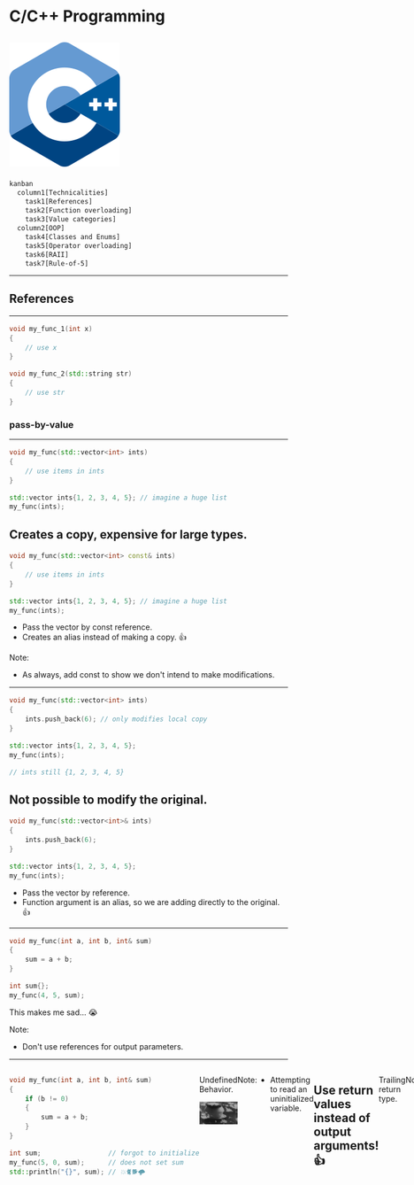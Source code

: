 # C/C++ Programming
![iso_cpp_logo](./assets/iso_cpp_logo.png)
---
```mermaid
kanban
  column1[Technicalities]
    task1[References]
    task2[Function overloading]
    task3[Value categories]
  column2[OOP]
    task4[Classes and Enums]
    task5[Operator overloading]
    task6[RAII]
    task7[Rule-of-5]
```
---
## References
---
```c++
void my_func_1(int x)
{
    // use x
}
```
```c++
void my_func_2(std::string str)
{
    // use str
}
```
### pass-by-value
---
```c++
void my_func(std::vector<int> ints)
{
    // use items in ints
}
```
```c++
std::vector ints{1, 2, 3, 4, 5}; // imagine a huge list
my_func(ints);
```
Creates a copy, expensive for large types.
---
```c++
void my_func(std::vector<int> const& ints)
{
    // use items in ints
}
```
```c++
std::vector ints{1, 2, 3, 4, 5}; // imagine a huge list
my_func(ints);
```
* Pass the vector by const reference.
* Creates an alias instead of making a copy. 👍

Note:
* As always, add const to show we don't intend to make modifications.
---
```c++
void my_func(std::vector<int> ints)
{
    ints.push_back(6); // only modifies local copy
}
```
```c++
std::vector ints{1, 2, 3, 4, 5};
my_func(ints);
```
```c++
// ints still {1, 2, 3, 4, 5}
```
Not possible to modify the original.
---
```c++
void my_func(std::vector<int>& ints)
{
    ints.push_back(6);
}
```
```c++
std::vector ints{1, 2, 3, 4, 5};
my_func(ints);
```
* Pass the vector by reference.
* Function argument is an alias, so we are adding directly to the original. 👍
---
```c++
void my_func(int a, int b, int& sum)
{
    sum = a + b;
}
```
```c++
int sum{};
my_func(4, 5, sum);
```
This makes me sad... 😭

Note:
* Don't use references for output parameters.
---
<div style="display: flex; justify-content: space-evenly;">
<div>

```c++
void my_func(int a, int b, int& sum)
{
    if (b != 0)
    {
        sum = a + b;
    }
}
```
```c++
int sum;                 // forgot to initialize
my_func(5, 0, sum);      // does not set sum
std::println("{}", sum); // 💥🐈🐕🌩
```

</div>
<div>

Undefined Behavior.

![nuke animation](./assets/nuke.gif)

</div>

Note:
* Attempting to read an uninitialized variable.
---
```c++
int my_func(int a, int b)
{
    if (b != 0)
    {
        return a + b;
    }
    return 0; // I have to return something here
}
```
```c++
auto sum = my_func(4, 5);
```
Use return values instead of output arguments! 👍
---
```c++
auto my_func(int a, int b) -> int
{
    if (b != 0)
    {
        return a + b;
    }
    return 0;
}
```
Trailing return type.

Note:
* Since C++11 it is allowed to write the return type at the end.
* Syntax: auto func() -> return_type
* Useful in metaprogramming when return type depends on function arguments.
---
```c++
std::unordered_map dict{
    {"word 1": "explanation of word 1"},
    {"word 2": "explanation of word 2"}
};

for (auto const& [word, explanation] : dict)
{
    // ...
}
```
References are not restricted to function arguments.

Note:
* We've already used references in for loops.
---
```c++ []
int a{5};           // define an integer a with value 5
int& b{a};          // b is an alias for a
b = 15;             // a is updated to the value 15
int const& c{b};    // c is a read-only alias for b (and a)
c = 30;             // not allowed, can't write to c
```
References can be used anywhere.
---
### Best practices
---
* Use pass-by-value to pass very small objects.
* Use pass-by-const-reference to pass large objects you don't need to modify. <!-- .element: class="fragment" data-fragment-index="1" -->
* Return a result rather than modifying an object through a reference argument. <!-- .element: class="fragment" data-fragment-index="2" -->
* Use pass-by-reference only when you have to. <!-- .element: class="fragment" data-fragment-index="3" -->
---
```c++
void read_func(std::span<int const> readonly_array);
void modify_func(std::span<int> writable_array)
```
```c++
std::array my_array{1, 2, 3, 4, 5};
read_func(my_aray);
modify_func(my_array);
```
Remember to use std::span for arrays.
---
## Function overloading
---
C++ allows multiple functions to have the same name as long as they have different arguments.

Note:
* Function overloading is based on the function name and the type or number of its arguments.
* The return type alone does not distinguish overloaded functions!
---
```c++
void print(int a) { std::println("{}", a); }
void print(int a, int b) { std::println("{} {}", a, b); }
void print(double a) { std::println("{}", a); }
void print(std::string const& a) { std::println("{}", a); }
```
---
```c++
int add(int a, int b) { return a + b; }
```
```c++
double add(double a, double b) { return a + b; } // OK
```
```c++
double add(int a, int b) { return a + b; } // error
```
---
### Which candidate function to call?

Note:
* <https://en.cppreference.com/w/cpp/language/overload_resolution>
---
```c++
void print(int a) { std::println("{}", a); }
void print(std::string const& a) { std::println("{}", a); }
```
```c++
print(5);
```
Exact match, easy.
---
```c++
void print(int a) { std::println("{}", a); }
void print(std::string const& a) { std::println("{}", a); }
```
```c++
print('a');
```
No exact match found. Char is promoted to int.

Note:
* Widening conversion.
---
```c++
void print(int a) { std::println("{}", a); }
void print(std::string const& a) { std::println("{}", a); }
```
```c++
print(3.5);
```
No exact match found. Narrowing conversion from double to int. Compiler may warn.
---
```c++
void print(int a) { std::println("{}", a); }
void print(std::string const& a) { std::println("{}", a); }
```
```c++
print("Hello!");
```
No exact match found. Implicit conversion from string literal to std::string.

Note:
* std::string has an implicit constructor that takes a string literal.
* This constructor is used.
---
![quiz image](./assets/quiz.png)
### function overloading
---
```c++
void my_func(int a)    { std::println("f1"); }
void my_func(double a) { std::println("f2"); }
```
```c++
my_func("test");
```
What will the program print?
<div style="display: flex; justify-content: space-evenly;">
    <div class="fragment semi-fade-out shrink" data-fragment-index="1">a) f1</div>
    <div class="fragment semi-fade-out shrink" data-fragment-index="1">b) f2</div>
    <div class="fragment highlight-current-blue grow" data-fragment-index="1">c) error</div>
</div>

Note:
* No conversion from a string literal to either an int or a double.
* No viable functions found.
---
```c++
void my_func(int a)            { std::println("f1"); }
void my_func(int a, int b = 0) { std::println("f2"); }
```
```c++
my_func(5, 6);
```
What will the program print?
<div style="display: flex; justify-content: space-evenly;">
    <div class="fragment semi-fade-out shrink" data-fragment-index="1">a) f1</div>
    <div class="fragment highlight-current-blue grow" data-fragment-index="1">b) f2</div>
    <div class="fragment semi-fade-out shrink" data-fragment-index="1">c) error</div>
</div>

Note:
* Exact match found.
---
```c++
void my_func(int a)            { std::println("f1"); }
void my_func(int a, int b = 0) { std::println("f2"); }
```
```c++
my_func(5.6);
```
What will the program print?
<div style="display: flex; justify-content: space-evenly;">
    <div class="fragment semi-fade-out shrink" data-fragment-index="1">a) f1</div>
    <div class="fragment semi-fade-out shrink" data-fragment-index="1">b) f2</div>
    <div class="fragment highlight-current-blue grow" data-fragment-index="1">c) error</div>
</div>

Note:
* Call to my_func is ambiguous.
* Both functions are viable candidates.
---
```c++
void my_func(std::string& a)       { std::println("f1"); }
void my_func(std::string const& a) { std::println("f2"); }
```
```c++
my_func("test");
```
What will the program print?
<div style="display: flex; justify-content: space-evenly;">
    <div class="fragment semi-fade-out shrink" data-fragment-index="1">a) f1</div>
    <div class="fragment highlight-current-blue grow" data-fragment-index="1">b) f2</div>
    <div class="fragment semi-fade-out shrink" data-fragment-index="1">c) error</div>
</div>

Note:
* String literal promoted to std::string. Literal cannot be modified, so const.
---
```c++
void my_func(std::string& a)       { std::println("f1"); }
void my_func(std::string const& a) { std::println("f2"); }
```
```c++
std::string str{"test"};
my_func(str);
```
What will the program print?
<div style="display: flex; justify-content: space-evenly;">
    <div class="fragment highlight-current-blue grow" data-fragment-index="1">a) f1</div>
    <div class="fragment semi-fade-out shrink" data-fragment-index="1">b) f2</div>
    <div class="fragment semi-fade-out shrink" data-fragment-index="1">c) error</div>
</div>

Note:
* String literal promoted to std::string. Literal cannot be modified, so const.
---
## Classes and Enums
Create your own type.
---
Suppose we want to create a type for a date.
---
How would we represent a date?

Note:
* day
* month
* year
* all integers
---
```c++
class Date
{
public:
    int year;
    int month;
    int day;
};
```
```c++
Date today{2025, 2, 26};
Date wrong{2025, 14, 312}; // oops
Date not_initialized;      // ouch
```
---
We want to check if the date is valid!
---
```c++ []
class Date
{
public:
    Date(int year, int month, int date)
      : year_{year}, month_{month}, date_{date}
    {
        expect([&]{ return /*valid*/; }, "Invalid date!");
    }

private:
    int year_{};
    int month_{};
    int day_{};
};
```

Note:
* Make members private, so user can't access them directly.
* Initialize private members.
* Add constructor to initialize the object with the desired values.
* Add precondition to constructor that date must be valid.
* Good practice to default init private members with {}. Makes sure we can't end up with unitialized values. Constructor will overwrite these values.
---
Let's add some functionality.
---
I want to read the values of year, month, day.
---
```c++ [10-12]
class Date
{
public:
    Date(int year, int month, int day)
      : year_{year}, month_{month}, day_{day}
    {
        expect([&]{ return /*valid*/; }, "Invalid date!");
    }

    [[nodiscard]] int year() const { return year_; }
    [[nodiscard]] int month() const { return month_; }
    [[nodiscard]] int day() const { return day_; }

private:
    int year_{};
    int month_{};
    int day_{};
};
```
---
```c++
Date today{2025, 2, 26};

std::println("today is {}-{}-{}",
             today.day(), today.month(), today.year());
```
```text
today is 26-2-2025
```

Note:
* Functions are in public section so user can access them.
---
```c++
[[nodiscard]] int year() const { return year_; }
```
```c++
Date const tomorrow{2025, 2, 27};
auto year = today.year(); // ok because const method
```
```c++
Date today{2025, 2, 26};
auto year = today.year(); // ok
today.year();             // compiler warning b/c nodiscard
```

Note:
* ```[[nodiscard]]``` is a function attribute that causes a compiler warning if the return value is ignored.
* Add this attributes to functions where ignoring the return value is likely a bug.
* Add ```const``` to member functions that don't modify any member variables.
---
### class vs struct

<div style="display: flex; justify-content: space-evenly;">
<div>

```c++
class Date
{
    int y;
    int m;
    int d;
};
```
```c++
Date d;
d.y = 2025;
```

Error, y is private.

</div>
<div>

```c++
struct Date
{
    int y;
    int m;
    int d;
};
```
```c++
Date d;
d.y = 2025;
```

Ok, y is public.

</div>
</div>

Note:
* class: private by default
* struct: public by default
---
```c++ []
class Date
{
public:
    Date(int year, int month, int day)
      : year_{year}, month_{month}, day_{day}
    {
        expect([&]{ return /*valid*/; }, "Invalid date!");
    }

    [[nodiscard]] int year() const { return year_; }
    [[nodiscard]] int month() const { return month_; }
    [[nodiscard]] int day() const { return day_; }

private:
    int year_{};
    int month_{};
    int day_{};
};
```
It's still easy to accidentally misuse this class.

Note:
* Does anyone have an idea what's wrong?
---
```c++
Date today{26, 2, 2025}; // oops, swapped arguments
```
```c++
Date today{2, 26, 2025}; // american style?
```
---
```c++
class Year
{
public:
    explicit Year(int year) : year_{year} {}

    [[nodiscard]] int get() const { return year_; }
    [[nodiscard]] int& get() { return year_; }

private:
    int year_{};
};
```
```c++
class Month { /*...*/ };
class Day { /*...*/ };
```

Note:
* Why the overloaded get methods? (const and non-const)
* Non-const version that returns a reference added so we can modify the value.
---
```c++ []
class Date
{
public:
    Date(Year year, Month month, Day day)
      : year_{year}, month_{month}, day_{day}
    {
        expect([&]{ return /*valid*/; }, "Invalid date!");
    }

    [[nodiscard]] Year year() const { return year_; }
    [[nodiscard]] Month month() const { return month_; }
    [[nodiscard]] Day day() const { return day_; }

private:
    Year year_{};
    Month month_{};
    Day day_{};
};
```
---
```c++
Date today{Year{2025}, Month{2}, Day{26}}; // ok
```
```c++
Date today{Month{2}, Day{26}, Year{2025}}; // compiler error!
```
```c++
// explicit disables implicit conversion
Date today{2025, 2, 26};                   // compiler error!
```
---
Can we do even better?

Note:
* Does anyone have an idea?
---
* Year: probably not
* Day: probably not
* Month: yes!
---
### Enum
---
```c++
enum class Month
{
    jan = 1, feb, mar, apr, may, jun, jul, aug, sep, oct, nov, dec
};
```
```c++
Month m1{Month::jan};
auto m2 = Month::feb;
```

Note:
* Underlying type is integer by default.
* Starts counting at zero.
* Allowed to explicitly assign unique values to all elements.
* If only assigned to first, that's where count starts.
* Setting jan = 1 results in feb = 2, mar = 3, ...
---
```c++
// explicit conversion from int is allowed 🙁

Month m{15};
```
```c++
// sadly can't add constructor to enum
// best we can do

Month month_from_int(int x)
{
    expect([&]{ return (1 <= x) && (x <= 12); },
           "invalid month");

    return Month{x};
};

auto m = month_from_int(15); // runtime expect error
```
---
```c++
// conversion to int is not allowed 👍

int m{Month::jun;} // error
```
```c++
// must convert explicitly

int m{std::to_underlying(Month::jun)};
```
---
```c++
class Date { /* unchanged */ };
```
```c++
Date today{Year{2025}, Month::feb, Day{26}};
```
Use the type system to let the compiler check as much as possible!
---
```c++ []
class Date
{
public:
    Date() {} // add a default constructor

    /* other constructor and getters */

private:
    Year year_{1970};
    Month month_{Month::jan};
    Day day_{1};
};
```
```c++
Date today{Year{2025}, Month::feb, Day{26}};
Date epoch_time{}; // 1970-01-01
```

Note:
* Illustrative, probably not really useful to add a default constructor to Date.
---
## Operator overloading
---
C++ allows the implementation of operators for custom types.

Note:
* <https://en.cppreference.com/w/cpp/language/operators>
* <https://stackoverflow.com/questions/4421706/what-are-the-basic-rules-and-idioms-for-operator-overloading#4421719>
* Prefer the hidden friend idiom.
---
Make sure operators do what the user expects!

Note:
* Don't abuse operators to do something else entirely.
* (Unless building a Domain Specific Language)
---
```c++
bool operator==(Date const& rhs, Date const& lhs)
{
    return (lhs.year().get() == rhs.year().get())
        && (lhs.month() == rhs.month())
        && (lhs.day().get() == rhs.day().get());
}
```
```c++
bool operator!=(Date const& rhs, Date const& lhs)
{
    return !(lhs == rhs);
}
```
```c++
Date today {Year{2025}, Month::feb, Day{26}};
Date tomorrow{Year{2025}, Month::feb, Day{27}};
bool equal = today == tomorrow;
```
Check if two dates are equal.

Note:
* If you want to compare for equality, always implement both operator== and operator!=.
* Implement operator!= in terms of operator==.
---
```c++
Month operator++(Month& month)
{
    month = (month == Month::dec) ?
        Month::jan : Month{std::to_underlying(month) + 1};
    return month;
}
```
```c++
auto m = Month::oct;
++m; // nov
++m; // dec
++m; // jan
```
Increase a month to the next.
---
## RAII
The power of constructors and destructors.
---
Resource Allocation Is Initialization
---
```c++
import std;
```
```c++
class MyType
{
public:
    MyType() { std::println("MyType::MyType()"); }
    ~MyType() { std::println("MyType::~MyType()"); }
};
```
```c++
int main()
{
    MyType my_value{};
}
```

Note:
* Constructor is called when object is created.
* Destructor is automatically called when object goes out of scope.
---
This is very useful when we are managing resources!
---
```c++
int main()
{
    auto file = open("file.txt", "r");

    // 1) do something with file
    // 2) something goes wrong, exception

    close(file); // 3) not called
}
```
---
```c++
class File
{
public:
    explicit File(std::string name) : file_{open(name, "r")} {}
    ~File() { close(file_); }

private:
    FileHandle file_;
};
```
```c++
int main()
{
    File file{"file.txt"};

    // file automatically closed at end of scope
    // exception safe
}
```

Note:
* Keyword explicit added to prevent implicit conversion from std::string to File.
* Best practice: always add explicit to constructors that only take one argument.
---
## Value Categories
---
```mermaid
graph TD;
    A["value categories"] --> B["generalized lvalue"];
    A --> C["rvalue"];
    B --> D["lvalue"];
    B --> E["expiring value"];
    C --> E;
    C --> F["pure rvalue"];
```

Note:
* Expanded with C++11.
* Before: Only lvalues and rvalues.
* lvalue: A thing with a name.
* rvalue: Something on the right side of an equals sign.
---
### lvalues
---
```c++
int my_int{5};                  // my_int
std::array my_array{1, 2, 3};   // my_array
auto first_value = my_array[0]; // first_value, my_array[0]
```
```c++
int my_func(int a)              // my_func, a
{
    return a + 5;
}
```
```c++
class MyType
{
private:
    int my_int_{6};             // my_int_
};
```
The name of a value, function or data member.
---
```c++
class MyType
{
public:
    int& some_func()
    {
        return a_;
    }

private:
    int a_{6};
};

MyType obj{};                   // obj
auto& value = obj.some_func();  // value, obj.some_func()
```
A function call whose return type is an lvalue reference.
---
```c++
std::string my_str{"hello"};    // my_str, "hello"
```
A string literal.

Note:
* String literals are stored in the binary and are valid for the entire lifetime of the application.
---
### pure rvalues
---
```c++
int a{5};                       // 5
bool b{true};                   // true
char c{'a'};                    // 'a'
```
```c++
enum class MyEnum
{
    first,                      // first
    second                      // second
};
```
Literals (except for string literal) and enumerators.
---
```c++
class MyObject
{
public:
    int& some_func()
    {
        return this->a_;        // this
    }

private:
    int a_{6};
};
```
```c++
// Note: Don't use this explicitly.
```
The this pointer.
---
```c++
int my_func()
{
    return 5;                   // 5
}

auto a = my_func();             // my_func
```
```c++
int a{5};                       // 5
int b{6};                       // 6
auto c = a + b;                 // a + b
```
A function call whose return type is non-reference.
---
```c++
some_func(MyObject{});          // MyObject{}
std::string a{"hello"};
auto c = a + std::string{"!"};  // std::string{"!"}
```
Anonymous objects.
---
### expiring values
---
```c++
std::string my_str{"hello"};    // starts out as an lvalue
```
```c++
some_function(std::move(str));  // converted to an rvalue
```
```c++
// my_str does not exist here anymore, it expired
// we say my_str is an expiring value (xvalue)
```
A function call whose return type is an rvalue reference.

Note:
* Here we explicitly convert my_str to an rvalue.
---
```c++
class MyType
{
public:
    int my_int{5};
};
```
```c++
auto a = MyType{}.my_int;       // MyType{}.my_int
```
A member of object expression where the object is an rvalue.
---
```c++
auto a = std::array{1, 2}[1];   // std::array{1, 2}[1]
```
The build-in subscript expression where the array is an rvalue.
---
![quiz image](./assets/quiz.png)
### value categories
---
```c++ []
import std;

int main()
{
    int x{5};
    some_function(std::move(x));
}
```
What is the value category of `x`?
<div style="display: flex; justify-content: space-evenly;">
    <div class="fragment semi-fade-out shrink" data-fragment-index="1">a) lvalue</div>
    <div class="fragment highlight-current-blue grow" data-fragment-index="1">b) xvalue</div>
    <div class="fragment semi-fade-out shrink" data-fragment-index="1">c) prvalue</div>
</div>

Note:
* std::move always turns its argument into an xvalue.
---
```c++ []
import std;

int main()
{
    int x{5};
    some_function(std::move(x));
}
```
What is the value category of `5`?
<div style="display: flex; justify-content: space-evenly;">
    <div class="fragment semi-fade-out shrink" data-fragment-index="1">a) lvalue</div>
    <div class="fragment semi-fade-out shrink" data-fragment-index="1">b) xvalue</div>
    <div class="fragment highlight-current-blue grow" data-fragment-index="1">c) prvalue</div>
</div>

Note:
* All non-string literals are prvalues.
---
```c++ []
import std;

int main()
{
    int x{5};
    some_function(std::move(x));
}
```
What is the value category of `some_function`?
<div style="display: flex; justify-content: space-evenly;">
    <div class="fragment highlight-current-blue grow" data-fragment-index="1">a) lvalue</div>
    <div class="fragment semi-fade-out shrink" data-fragment-index="1">b) xvalue</div>
    <div class="fragment semi-fade-out shrink" data-fragment-index="1">c) prvalue</div>
</div>

Note:
* Function names are lvalues.
---
```c++ []
void some_function(std::string&& x)
{
    // ...
}
```
What is the value category of `x`?
<div style="display: flex; justify-content: space-evenly;">
    <div class="fragment highlight-current-blue grow" data-fragment-index="1">a) lvalue</div>
    <div class="fragment semi-fade-out shrink" data-fragment-index="1">b) xvalue</div>
    <div class="fragment semi-fade-out shrink" data-fragment-index="1">c) prvalue</div>
</div>

Note:
* std::string&& is an rvalue reference to an std::string.
* But the rvalue reference itself has a name x, so it is an lvalue.
---
```c++
std::string const& some_function(std::string const& str)
{
    return str;
}
```
```c++
std::string my_str{"empty"};
auto other = some_function(my_str);
```
What is the value category of `some_function(my_str)`?
<div style="display: flex; justify-content: space-evenly;">
    <div class="fragment highlight-current-blue grow" data-fragment-index="1">a) lvalue</div>
    <div class="fragment semi-fade-out shrink" data-fragment-index="1">b) xvalue</div>
    <div class="fragment semi-fade-out shrink" data-fragment-index="1">c) prvalue</div>
</div>

Note:
* Function returns a reference to an lvalue.
---
### rvalue references
---
Added in C++11.
---
#### Why?
---
![performance](./assets/performance.png)
#### Performance!
---
Distinguish between temporary objects and persistent objects to avoid unnecessary copies.

Note:
* For now enough to know they exist and what they are.
* They will come in handy when we learn about resource management and the heap.
---
#### How?
---
T&&
---
```c++
void my_func(std::string&& str);
void my_func(std::vector<int>&& vec);
```
str and vec are rvalue references.
---
```c++
void my_func(std::vector<int>&& vec);
```
```c++
my_func(std::vector{1, 2, 3}); // OK
```
```c++
std::vector my_vec{1, 2, 3};
my_func(my_vec);               // error, no matching function
```
Only rvalues bind to rvalue references.
---
![quiz image](./assets/quiz.png)
### rvalue references and function overloading

Note:
* <https://compiler-explorer.com/z/caoPha635>
---
```c++
void my_func(std::string&& str)      { std::println("f1"); }
void my_func(std::string const& str) { std::println("f2"); }
void my_func(std::string& str)       { std::println("f3"); }
```
```c++
my_func("hello");
```
What will the program print?
<div style="display: flex; justify-content: space-evenly;">
    <div class="fragment highlight-current-blue grow" data-fragment-index="1">a) f1</div>
    <div class="fragment semi-fade-out shrink" data-fragment-index="1">b) f2</div>
    <div class="fragment semi-fade-out shrink" data-fragment-index="1">c) f3</div>
</div>

Note:
* temporary std::string is created from string literal.
---
```c++
void my_func(std::string&& str)      { std::println("f1"); }
void my_func(std::string const& str) { std::println("f2"); }
void my_func(std::string& str)       { std::println("f3"); }
```
```c++
my_func(std::string{"hello"});
```
What will the program print?
<div style="display: flex; justify-content: space-evenly;">
    <div class="fragment highlight-current-blue grow" data-fragment-index="1">a) f1</div>
    <div class="fragment semi-fade-out shrink" data-fragment-index="1">b) f2</div>
    <div class="fragment semi-fade-out shrink" data-fragment-index="1">c) f3</div>
</div>

Note:
* temporary string is created by the programmer
---
```c++
void my_func(std::string&& str)      { std::println("f1"); }
void my_func(std::string const& str) { std::println("f2"); }
void my_func(std::string& str)       { std::println("f3"); }
```
```c++
std::string const cstr{"hello"};
my_func(cstr);
```
What will the program print?
<div style="display: flex; justify-content: space-evenly;">
    <div class="fragment semi-fade-out shrink" data-fragment-index="1">a) f1</div>
    <div class="fragment highlight-current-blue grow" data-fragment-index="1">b) f2</div>
    <div class="fragment semi-fade-out shrink" data-fragment-index="1">c) f3</div>
</div>

Note:
* Only const option is const&.
---
```c++
void my_func(std::string&& str)      { std::println("f1"); }
void my_func(std::string const& str) { std::println("f2"); }
void my_func(std::string& str)       { std::println("f3"); }
```
```c++
std::string str{"hello"};
my_func(str);
```
What will the program print?
<div style="display: flex; justify-content: space-evenly;">
    <div class="fragment semi-fade-out shrink" data-fragment-index="1">a) f1</div>
    <div class="fragment semi-fade-out shrink" data-fragment-index="1">b) f2</div>
    <div class="fragment highlight-current-blue grow" data-fragment-index="1">c) f3</div>
</div>

Note:
* str is an lvalue.
* Overload resolution picks & over const&.
---
```c++
void my_func(std::string&& str)      { std::println("f1"); }
void my_func(std::string const& str) { std::println("f2"); }
void my_func(std::string& str)       { std::println("f3"); }
```
```c++
std::string str{"hello"};
my_func(std::as_const(str));
```
What will the program print?
<div style="display: flex; justify-content: space-evenly;">
    <div class="fragment semi-fade-out shrink" data-fragment-index="1">a) f1</div>
    <div class="fragment highlight-current-blue grow" data-fragment-index="1">b) f2</div>
    <div class="fragment semi-fade-out shrink" data-fragment-index="1">c) f3</div>
</div>

Note:
* Explicitly convert str to a constant.
* Only const option is const&.
---
```c++
void my_func(std::string&& str)      { std::println("f1"); }
void my_func(std::string const& str) { std::println("f2"); }
void my_func(std::string& str)       { std::println("f3"); }
```
```c++
std::string str{"hello"};
my_func(std::move(str));
```
What will the program print?
<div style="display: flex; justify-content: space-evenly;">
    <div class="fragment semi-fade-out shrink" data-fragment-index="1">a) f1</div>
    <div class="fragment semi-fade-out shrink" data-fragment-index="1">b) f2</div>
    <div class="fragment highlight-current-blue grow" data-fragment-index="1">c) f3</div>
</div>

Note:
* std::move makes str an xvalue.
---
## Rule of 5
---
### Special member functions
---
```c++
class MyType
{
public:
  MyType();                             // default constructor
  ~MyType();                            // destructor

  MyType(MyType const& other);          // copy constructor
  MyType(MyType&& other) noexcept;      // move constructor

  MyType& operator=(MyType const& rhs); // copy assignment
  MyType& operator=(MyType&& rhs) noexcept; // move assignment
};
```

Note:
* It is important to make the move constructor and move assignment member functions noexcept.
* Doing so enables a lot of optimizations!
---
5 + 1 special member functions.
---
* 5
  * destructor
  * copy constructor
  * move constructor
  * copy assignment
  * move assignment
* +1  <!-- .element: class="fragment" -->
  * default constructor
---
Automatically generated by the compiler.
---
Except...
---
A default constructor is not generated if you define any constructor yourself.
---
The 5 special member functions are not* automatically generated if you define any of them yourself!

Note:
* Which ones are generated depends on which special member functions are defined.
* But don't rely on this, follow the rule of 5 instead!
* If a destructor is defined the default implementation is probably wrong!
---
> If you define any of the 5 special member functions, you must define all of them.
### Rule of 5
---
```c++
class File
{
public:
    explicit File(std::string name) : file_{open(name, "r")} {}
    ~File() { close(file_); }

private:
    FileHandle file_;
};
```
* File has a destructor.
* Other special member functions should be added!
---
```c++ [7-13]
class File
{
public:
    explicit File(std::string name) : file_{open(name, "r")} {}
    ~File() { close(file_); }

    // disable copy
    File(File const& other) = delete;
    File& operator=(File const& rhs) = delete;

    // enable move, default implementation is fine
    File(File&& other) = default;
    File& operator=(File&& rhs) = default;

private:
    FileHandle file_;
};
```
Don't worry about the implementation yet. 😉

Note:
* Disable copy (can't open file multiple times).
* Enable move.
---
```c++
static_assert(not std::is_default_constructible_v<File>);
static_assert(not std::is_trivially_destructible_v<File>);
```
```c++
static_assert(not std::is_copy_constructible_v<File>);
static_assert(not std::is_copy_assignable_v<File>);
```
```c++
static_assert(std::is_move_constructible_v<File>);
static_assert(std::is_move_assignable_v<File>);
```
Properties can be checked at compile time!

Note:
* <https://compiler-explorer.com/z/4eaqcjorT>
---
## Exercises!

